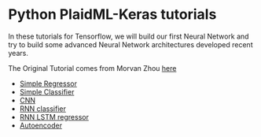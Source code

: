 # Python PlaidML-Keras tutorials

In these tutorials for Tensorflow, we will build our first Neural Network and try to build some advanced Neural Network architectures developed recent years.

The Original Tutorial comes from Morvan Zhou [here](https://github.com/MorvanZhou/tutorials/blob/master/kerasTUT)

  * [Simple Regressor](https://github.com/fsword73/PracticeML/PlaidML.Keras/4-regressor_example.py)
  * [Simple Classifier](https://github.com/fsword73/PracticeML/PlaidML.Keras/5-classifier_example.py)
  * [CNN](https://github.com/fsword73/PracticeML/PlaidML.Keras/6-CNN_example.py)
  * [RNN classifier](https://github.com/fsword73/PracticeML/PlaidML.Keras/7-RNN_Classifier_example.py)
  * [RNN LSTM regressor](https://github.com/fsword73/PracticeML/PlaidML.Keras/8-RNN_LSTM_Regressor_example.py)
  * [Autoencoder](https://github.com/fsword73/PracticeML/PlaidML.Keras/9-Autoencoder_example.py)


